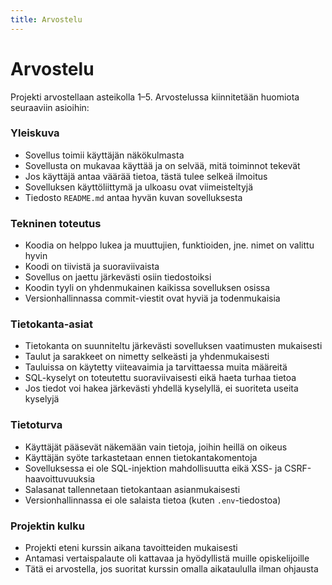 ```yaml
---
title: Arvostelu
---
```


# Arvostelu

Projekti arvostellaan asteikolla 1–5. Arvostelussa kiinnitetään huomiota seuraaviin asioihin:

### Yleiskuva

* Sovellus toimii käyttäjän näkökulmasta
* Sovellusta on mukavaa käyttää ja on selvää, mitä toiminnot tekevät
* Jos käyttäjä antaa väärää tietoa, tästä tulee selkeä ilmoitus
* Sovelluksen käyttöliittymä ja ulkoasu ovat viimeisteltyjä
* Tiedosto `README.md` antaa hyvän kuvan sovelluksesta

### Tekninen toteutus

* Koodia on helppo lukea ja muuttujien, funktioiden, jne. nimet on valittu hyvin
* Koodi on tiivistä ja suoraviivaista
* Sovellus on jaettu järkevästi osiin tiedostoiksi
* Koodin tyyli on yhdenmukainen kaikissa sovelluksen osissa
* Versionhallinnassa commit-viestit ovat hyviä ja todenmukaisia

### Tietokanta-asiat

* Tietokanta on suunniteltu järkevästi sovelluksen vaatimusten mukaisesti
* Taulut ja sarakkeet on nimetty selkeästi ja yhdenmukaisesti
* Tauluissa on käytetty viiteavaimia ja tarvittaessa muita määreitä
* SQL-kyselyt on toteutettu suoraviivaisesti eikä haeta turhaa tietoa
* Jos tiedot voi hakea järkevästi yhdellä kyselyllä, ei suoriteta useita kyselyjä

### Tietoturva

* Käyttäjät pääsevät näkemään vain tietoja, joihin heillä on oikeus
* Käyttäjän syöte tarkastetaan ennen tietokantakomentoja
* Sovelluksessa ei ole SQL-injektion mahdollisuutta eikä XSS- ja CSRF-haavoittuvuuksia
* Salasanat tallennetaan tietokantaan asianmukaisesti
* Versionhallinnassa ei ole salaista tietoa (kuten `.env`-tiedostoa)

### Projektin kulku

* Projekti eteni kurssin aikana tavoitteiden mukaisesti
* Antamasi vertaispalaute oli kattavaa ja hyödyllistä muille opiskelijoille
* Tätä ei arvostella, jos suoritat kurssin omalla aikataululla ilman ohjausta